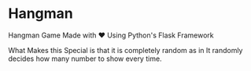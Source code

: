 # Hangman
Hangman Game Made with ♥ Using Python's Flask Framework

What Makes this Special is that it is completely random as in It randomly decides how many number to show every time.
